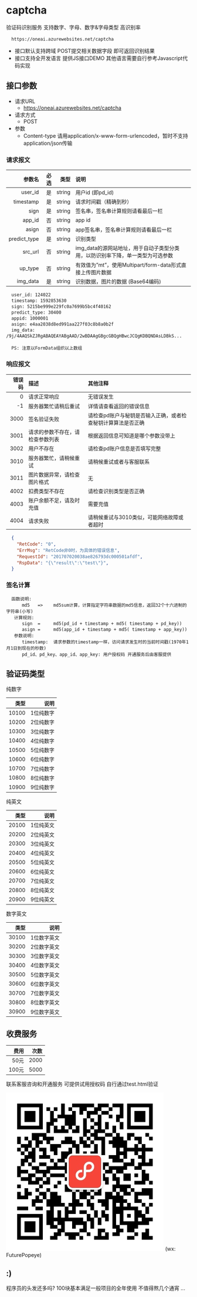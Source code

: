 # captcha

验证码识别服务 支持数字、字母、数字&字母类型 高识别率

```text
  https://oneai.azurewebsites.net/captcha
```

* 接口默认支持跨域 POST提交相关数据字段 即可返回识别结果
* 接口支持全开发语言 提供JS接口DEMO 其他语言需要自行参考Javascript代码实现

## 接口参数

* 请求URL
  * https://oneai.azurewebsites.net/captcha
* 请求方式
  * POST
* 参数
  * Content-type 请用application/x-www-form-urlencoded，暂时不支持application/json传输

### 请求报文

|参数名 | 必选 | 类型 | 说明|
 -: | -: | -: | :-
user_id | 是 | string | 用户id (即pd_id)
timestamp | 是 | string | 请求时间戳（精确到秒）
sign | 是 | string | 签名串，签名串计算规则请看最后一栏
app_id | 否 | string | app id
asign | 否 | string | app签名串，签名串计算规则请看最后一栏
predict_type | 是 | string | 识别类型
src_url | 否 | string | img_data的源网站地址，用于自动子类型分类用，以防识别率下降，单一类型为可选参数
up_type | 否 | string | 有效值为”mt”，使用Multipart/form-data形式直接上传图片数据
img_data | 是 | string | 识别数据，图片的数据 (Base64编码)

```text
  user_id: 124022
  timestamp: 1592853630
  sign: 5215be999e229fc0a7699b5bc4f40162
  predict_type: 30400
  appid: 1000001
  asign: e4aa2038d8ed991aa227f03c8b8a0b2f
  img_data: /9j/4AAQSkZJRgABAQEAYABgAAD/2wBDAAgGBgcGBQgHBwcJCQgKDBQNDAsLDBkS...

  PS: 注意以FormData组织以上数组
```

### 响应报文

|错误码 | 描述 | 其他注释|
 -: | :- | :-
0 | 请求正常响应 | 无错误发生
-1 | 服务器繁忙请稍后重试 | 详情请查看返回的错误信息
3000 | 签名验证失败 | 请检查pd账户与秘钥是否输入正确，或者检查秘钥计算算法是否正确
3001 | 请求的参数不存在，请检查参数列表 | 根据返回信息可知道是哪个参数没带上
3002 | 用户不存在 | 请检查pd账户信息是否填写完整
3010 | 服务器繁忙，请稍候重试 | 请稍候重试或者与客服联系
3011 | 图片数据异常，请检查图片格式 | 无
4002 | 扣费类型不存在 | 请检查识别类型是否正确
4003 | 账户余额不足，请及时充值 | 需要充值
4004 | 请求失败 | 请稍候重试与3010类似，可能网络故障或者超时

```json
  {
    "RetCode": "0",
    "ErrMsg": "RetCode非0时，为具体的错误信息",
    "RequestId": "201707020038ae826793dc000501afdf",
    "RspData": "{\"result\":\"test\"}",
  }
```

### 签名计算

```text
  函数说明:
      md5   =>    md5sum计算，计算指定字符串数据的md5信息，返回32个十六进制的字符串(小写)
   计算规则:
      sign  =     md5(pd_id + timestamp + md5( timestamp + pd_key))
      asign =     md5(app_id + timestamp + md5( timestamp + app_key))
   参数说明:
      timestamp:  请求参数的timestamp一样，访问请求发生时的当前时间戳(1970年1月1日到现在的秒数)
      pd_id、pd_key、app_id、app_key: 用户授权码 开通服务后由客服提供
```

## 验证码类型

纯数字

|类型 | 说明|
 -: | -:
10100 | 1位纯数字
10200 | 2位纯数字
10300 | 3位纯数字
10400 | 4位纯数字
10500 | 5位纯数字
10600 | 6位纯数字
10700 | 7位纯数字
10800 | 8位纯数字
10900 | 9位纯数字

纯英文

|类型 | 说明|
 -: | -:
20100 | 1位纯英文
20200 | 2位纯英文
20300 | 3位纯英文
20400 | 4位纯英文
20500 | 5位纯英文
20600 | 6位纯英文
20700 | 7位纯英文
20800 | 8位纯英文
20900 | 9位纯英文

数字英文

|类型 | 说明|
 -: | -:
30100 | 1位数字英文
30200 | 2位数字英文
30300 | 3位数字英文
30400 | 4位数字英文
30500 | 5位数字英文
30600 | 6位数字英文
30700 | 7位数字英文
30800 | 8位数字英文
30900 | 9位数字英文

## 收费服务

| 费用 | 次数 |
 -: | -:
50元 | 2000
100元 | 5000

联系客服咨询和开通服务 可提供试用授权码 自行通过test.html验证

![客服微信](./wx.jpg "FuturePopeye") (wx: FuturePopeye)

## :)

程序员的头发还多吗? 100块基本满足一般项目的全年使用 不值得熬几个通宵 ...
